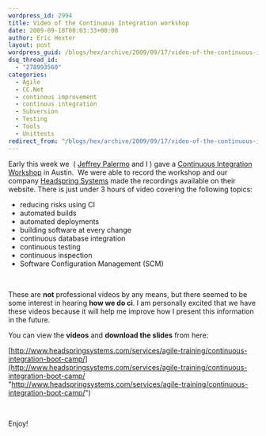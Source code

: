 ```yaml
---
wordpress_id: 2994
title: Video of the Continuous Integration workshop
date: 2009-09-18T00:03:33+00:00
author: Eric Hexter
layout: post
wordpress_guid: /blogs/hex/archive/2009/09/17/video-of-the-continuous-integration-workshop.aspx
dsq_thread_id:
  - "278993560"
categories:
  - Agile
  - CC.Net
  - continous improvement
  - continous integration
  - Subversion
  - Testing
  - Tools
  - Unittests
redirect_from: "/blogs/hex/archive/2009/09/17/video-of-the-continuous-integration-workshop.aspx/"
---
```

Early this week we&#160; ( [Jeffrey Palermo](http://jeffreypalermo.com) and I ) gave a [Continuous Integration Workshop](https://lostechies.com/blogs/hex/archive/2009/09/10/free-continuous-integration-workshop-in-austin-tuesday-sept-15th-1pm-5pm.aspx) in Austin.&#160; We were able to record the workshop and our company [Headspring Systems](http://Headspringsystems.com) made the recordings available on their website. There is just under 3 hours of video covering the following topics:

  * reducing risks using CI 
  * automated builds 
  * automated deployments 
  * building software at every change 
  * continuous database integration 
  * continuous testing 
  * continuous inspection 
  * Software Configuration Management (SCM)

&#160;

These are **not** professional videos by any means, but there seemed to be some interest in hearing **how we do ci**. I am personally excited that we have these videos because it will help me improve how I present this information in the future.

You can view the **videos** and **download the slides** from here:

[http://www.headspringsystems.com/services/agile-training/continuous-integration-boot-camp/](http://www.headspringsystems.com/services/agile-training/continuous-integration-boot-camp/ "http://www.headspringsystems.com/services/agile-training/continuous-integration-boot-camp/")

&#160;

Enjoy!